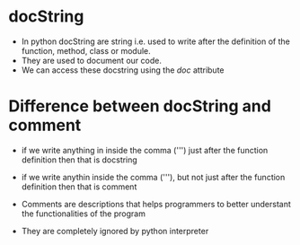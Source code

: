 # docString
* In python docString are string i.e. used to write after the definition of the function, method, class or module.
* They are used to document our code.
* We can access these docstring using the _doc_ attribute

# Difference between docString and comment
* if we write anything in inside the comma (''') just after the function definition then that is docstring
* if we write anythin inside the comma ('''), but not just after the function definition then that is comment

* Comments are descriptions that helps programmers to better understant the functionalities of the program
* They are completely ignored by python interpreter